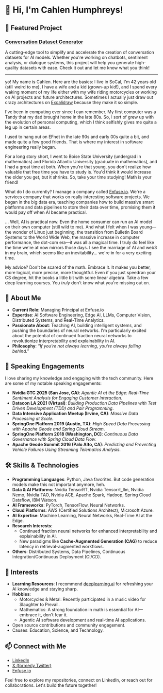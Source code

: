 # 👋 Hi, I'm Cahlen Humphreys!

## 🚀 **Featured Project**
### [Conversation Dataset Generator](https://cahlen.github.io/conversation-dataset-generator/)
A cutting-edge tool to simplify and accelerate the creation of conversation datasets for AI models. Whether you're working on chatbots, sentiment analysis, or dialogue systems, this project will help you generate high-quality datasets with ease. Check it out and let me know what you think!

---

yo! My name is Cahlen. Here are the basics: I live in SoCal, I'm 42 years old (still weird to me), I have a wife and a kid (grown-up kid!), and I spend every waking moment of my life either with my wife riding motorcycles or working on AI projects and future architectures. Sometimes I actually just draw out crazy architectures on [Excalidraw](https://excalidraw.com/) because they make it so simple. 

I've been in computing ever since I can remember. My first computer was a Tandy that my dad brought home in the late 80s. So, I sort of grew up with the evolution of personal computing, which I think selfishly gives me quite a leg up in certain areas. 

I used to hang out on EFnet in the late 90s and early 00s quite a bit, and made quite a few good friends. That is where my interest in software engineering really began.

For a long story short, I went to Boise State University (undergrad in mathematics) and Florida Atlantic University (graduate in mathematics), and I had a great time at both. When you're that young, you don't realize how valuable that free time you have to study is. You'd think it would increase the older you get, but it shrinks. So, take your time studying! Math is your friend!

What do I do currently? I manage a company called [Enfuse.io](https://enfuse.io). We're a services company that works on really interesting software projects. We began in the big data era, teaching companies how to build massive smart platforms and data pipelines to store their data over time, promising them it would pay off when AI became practical.

... Well, AI is practical now. Even the home consumer can run an AI model on their own computer (still wild to me). And what I felt when I was young—the wonder of Linux just beginning, the transition from Bulletin Board Systems to the World Wide Web, the massive increase in computer performance, the dot-com era—it was all a magical time. I truly do feel like the time we're at now mirrors those days. I see the marriage of AI and web3 in my brain, which seems like an inevitability... we're in for a very exciting time.

My advice? Don't be scared of the math. Embrace it. It makes you better, more logical, more precise, more thoughtful. Even if you just speedran your CS degree, hit the books a little bit with some linear algebra. Take a few deep learning courses. You *truly* don't know what you're missing out on.

## 🚀 About Me
- **Current Role**: Managing Principal at Enfuse.io
- **Expertise**: AI Software Engineering, Edge AI, LLMs, Computer Vision, Distributed Systems, and Real-Time Analytics.
- **Passionate About**: Teaching AI, building intelligent systems, and pushing the boundaries of neural networks. I'm particularly excited about the potential of continued fraction neural networks to revolutionize interpretability and explainability in AI.
- **Philosophy**: *"If you're not always learning, you're always falling behind."*

## 🎤 Speaking Engagements
I love sharing my knowledge and engaging with the tech community. Here are some of my notable speaking engagements:
- **Nvidia GTC 2025 (San Jose, CA)**: *Agentic AI at the Edge: Real-Time Sentiment Analysis for Engaging Customer Interaction*.
- **Datacon LA 2021 (Virtual)**: *Building Production Data Pipelines with Test Driven Development (TDD) and Pair Programming*.
- **Data Intensive Application Meetup (Irvine, CA)**: *Massive Data Processing at Scale*.
- **SpringOne Platform 2019 (Austin, TX)**: *High Speed Data Processing with Apache Geode and Spring Cloud Stream*.
- **SpringOne Platform 2018 (Washington, DC)**: *Continuous Data Governance with Spring Cloud Data Flow*.
- **Apache Geode Summit 2016 (Palo Alto, CA)**: *Predicting and Preventing Vehicle Failures Using Streaming Telematics Analysis*.

## 🛠️ Skills & Technologies
- **Programming Languages**: Python, Java favorites. But code generation models make this not important anymore, heh.
- **Data & AI Platforms**: Nvidia TensorRT, Nvidia Tensorrt_llm, Nvidia Nemo, Nvidia TAO, Nvidia ACE, Apache Spark, Hadoop, Spring Cloud Dataflow, IBM Watson.
- **AI Frameworks**: PyTorch, TensorFlow, Neural Networks.
- **Cloud Platforms**: AWS (Certified Solutions Architect), Microsoft Azure.
- **AI Expertise**: Machine Learning, Neural Networks, Real-Time AI at the Edge.
- **Research Interests**:
  - Continued fraction neural networks for enhanced interpretability and explainability in AI.
  - New paradigms like **Cache-Augmented Generation (CAG)** to reduce latency in retrieval-augmented workflows.
- **Others**: Distributed Systems, Data Pipelines, Continuous Integration/Continuous Deployment (CI/CD).

## 🌱 Interests
- **Learning Resources**: I recommend [deeplearning.ai](https://deeplearning.ai) for refreshing your AI knowledge and staying sharp.
- **Hobbies**:
  - Motorcycles & Metal: Recently participated in a music video for Slaughter to Prevail.
  - Mathematics: A strong foundation in math is essential for AI—embrace it, don't fear it.
  - Agentic AI software development and real-time AI applications.
- Open source contributions and community engagement.
- Causes: Education, Science, and Technology.

## 📫 Connect with Me
- [LinkedIn](https://www.linkedin.com/in/cahlenhu)
- [X (formerly Twitter)](https://x.com/cahlenhumphreys)
- [Enfuse.io](https://www.enfuse.io)

Feel free to explore my repositories, connect on LinkedIn, or reach out for collaborations. Let's build the future together!

